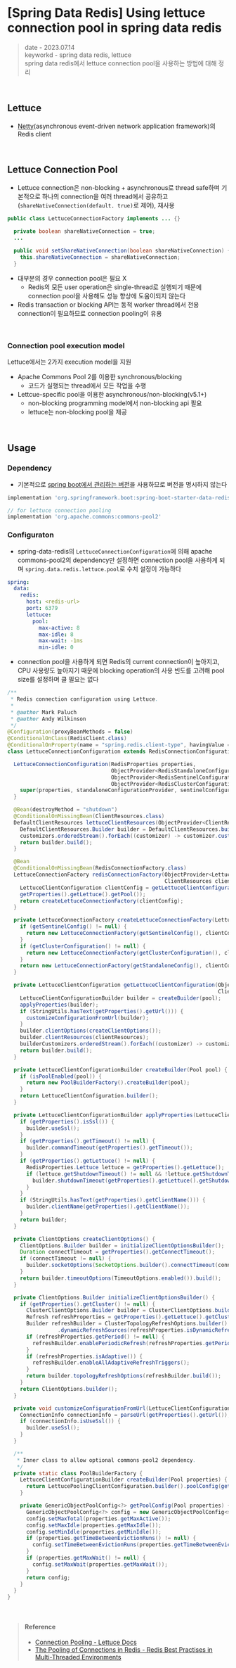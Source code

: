 # [Spring Data Redis] Using lettuce connection pool in spring data redis
> date - 2023.07.14  
> keyworkd - spring data redis, lettuce  
> spring data redis에서 lettuce connection pool을 사용하는 방법에 대해 정리  

<br>

## Lettuce
* [Netty](https://netty.io)(asynchronous event-driven network application framework)의 Redis client


<br>

## Lettuce Connection Pool
* Lettuce connection은 non-blocking + asynchronous로 thread safe하며 기본적으로 하나의 connection을 여러 thread에서 공유하고(`shareNativeConnection(default. true)`로 제어), 재사용
```java
public class LettuceConnectionFactory implements ... {}
  
  private boolean shareNativeConnection = true;
  ...

  public void setShareNativeConnection(boolean shareNativeConnection) {
    this.shareNativeConnection = shareNativeConnection;
  }
```
* 대부분의 경우 connection pool은 필요 X
  * Redis의 모든 user operation은 single-thread로 실행되기 때문에 connection pool을 사용해도 성능 향상에 도움이되지 않는다
* Redis transaction or blocking API는 동적 worker thread에서 전용 connection이 필요하므로 connection pooling이 유용

<br>

### Connection pool execution model
Lettuce에서는 2가지 execution model을 지원

* Apache Commons Pool 2를 이용한 synchronous/blocking
  * 코드가 실행되는 thread에서 모든 작업을 수행
* Lettcue-specific pool을 이용한 asynchronous/non-blocking(v5.1+)
  * non-blocking programming model에서 non-blocking api 필요
  * lettuce는 non-blocking pool을 제공


<br>

## Usage

### Dependency
* 기본적으로 [spring boot에서 관리하는 버전](https://docs.spring.io/spring-boot/docs/current/reference/htmlsingle/#appendix.dependency-versions.coordinates)을 사용하므로 버전을 명시하지 않는다

```gradle
implementation 'org.springframework.boot:spring-boot-starter-data-redis'

// for lettuce connection pooling
implementation 'org.apache.commons:commons-pool2'
```

### Configuraton
* spring-data-redis의 `LettuceConnectionConfiguration`에 의해 apache commons-pool2의 dependency만 설정하면 connection pool을 사용하게 되며 `spring.data.redis.lettuce.pool`로 수치 설정이 가능하다
```yaml
spring:
  data:
    redis:
      host: <redis-url>
      port: 6379
      lettuce:
        pool:
          max-active: 8
          max-idle: 8
          max-wait: -1ms
          min-idle: 0
```
* connection pool을 사용하게 되면 Redis의 current connection이 높아지고, CPU 사용량도 높아지기 때문에 blocking operation의 사용 빈도를 고려해 pool size를 설정하며 클 필요는 없다

```java
/**
 * Redis connection configuration using Lettuce.
 *
 * @author Mark Paluch
 * @author Andy Wilkinson
 */
@Configuration(proxyBeanMethods = false)
@ConditionalOnClass(RedisClient.class)
@ConditionalOnProperty(name = "spring.redis.client-type", havingValue = "lettuce", matchIfMissing = true)
class LettuceConnectionConfiguration extends RedisConnectionConfiguration {

  LettuceConnectionConfiguration(RedisProperties properties,
                                 ObjectProvider<RedisStandaloneConfiguration> standaloneConfigurationProvider,
			                     ObjectProvider<RedisSentinelConfiguration> sentinelConfigurationProvider,
			                     ObjectProvider<RedisClusterConfiguration> clusterConfigurationProvider) {
    super(properties, standaloneConfigurationProvider, sentinelConfigurationProvider, clusterConfigurationProvider);
  }

  @Bean(destroyMethod = "shutdown")
  @ConditionalOnMissingBean(ClientResources.class)
  DefaultClientResources lettuceClientResources(ObjectProvider<ClientResourcesBuilderCustomizer> customizers) {
    DefaultClientResources.Builder builder = DefaultClientResources.builder();
	customizers.orderedStream().forEach((customizer) -> customizer.customize(builder));
	return builder.build();
  }

  @Bean
  @ConditionalOnMissingBean(RedisConnectionFactory.class)
  LettuceConnectionFactory redisConnectionFactory(ObjectProvider<LettuceClientConfigurationBuilderCustomizer> builderCustomizers,
                                                  ClientResources clientResources) {
    LettuceClientConfiguration clientConfig = getLettuceClientConfiguration(builderCustomizers, clientResources,
	getProperties().getLettuce().getPool());
	return createLettuceConnectionFactory(clientConfig);
  }

  private LettuceConnectionFactory createLettuceConnectionFactory(LettuceClientConfiguration clientConfiguration) {
    if (getSentinelConfig() != null) {
	  return new LettuceConnectionFactory(getSentinelConfig(), clientConfiguration);
	}
	if (getClusterConfiguration() != null) {
	  return new LettuceConnectionFactory(getClusterConfiguration(), clientConfiguration);
	}
	return new LettuceConnectionFactory(getStandaloneConfig(), clientConfiguration);
  }

  private LettuceClientConfiguration getLettuceClientConfiguration(ObjectProvider<LettuceClientConfigurationBuilderCustomizer> builderCustomizers,
                                                                   ClientResources clientResources, Pool pool) {
    LettuceClientConfigurationBuilder builder = createBuilder(pool);
    applyProperties(builder);
    if (StringUtils.hasText(getProperties().getUrl())) {
      customizeConfigurationFromUrl(builder);
    }
    builder.clientOptions(createClientOptions());
    builder.clientResources(clientResources);
    builderCustomizers.orderedStream().forEach((customizer) -> customizer.customize(builder));
    return builder.build();
  }

  private LettuceClientConfigurationBuilder createBuilder(Pool pool) {
    if (isPoolEnabled(pool)) {
      return new PoolBuilderFactory().createBuilder(pool);
    }
    return LettuceClientConfiguration.builder();
  }

  private LettuceClientConfigurationBuilder applyProperties(LettuceClientConfiguration.LettuceClientConfigurationBuilder builder) {
    if (getProperties().isSsl()) {
	  builder.useSsl();
	}
	if (getProperties().getTimeout() != null) {
	  builder.commandTimeout(getProperties().getTimeout());
	}
	if (getProperties().getLettuce() != null) {
	  RedisProperties.Lettuce lettuce = getProperties().getLettuce();
	  if (lettuce.getShutdownTimeout() != null && !lettuce.getShutdownTimeout().isZero()) {
	    builder.shutdownTimeout(getProperties().getLettuce().getShutdownTimeout());
	  }
	}
	if (StringUtils.hasText(getProperties().getClientName())) {
	  builder.clientName(getProperties().getClientName());
	}
	return builder;
  }

  private ClientOptions createClientOptions() {
    ClientOptions.Builder builder = initializeClientOptionsBuilder();
	Duration connectTimeout = getProperties().getConnectTimeout();
	if (connectTimeout != null) {
	  builder.socketOptions(SocketOptions.builder().connectTimeout(connectTimeout).build());
	}
	return builder.timeoutOptions(TimeoutOptions.enabled()).build();
  }

  private ClientOptions.Builder initializeClientOptionsBuilder() {
    if (getProperties().getCluster() != null) {
	  ClusterClientOptions.Builder builder = ClusterClientOptions.builder();
	  Refresh refreshProperties = getProperties().getLettuce().getCluster().getRefresh();
	  Builder refreshBuilder = ClusterTopologyRefreshOptions.builder()
				.dynamicRefreshSources(refreshProperties.isDynamicRefreshSources());
	  if (refreshProperties.getPeriod() != null) {
	    refreshBuilder.enablePeriodicRefresh(refreshProperties.getPeriod());
	  }
	  if (refreshProperties.isAdaptive()) {
	    refreshBuilder.enableAllAdaptiveRefreshTriggers();
	  }
	  return builder.topologyRefreshOptions(refreshBuilder.build());
	}
    return ClientOptions.builder();
  }

  private void customizeConfigurationFromUrl(LettuceClientConfiguration.LettuceClientConfigurationBuilder builder) {
    ConnectionInfo connectionInfo = parseUrl(getProperties().getUrl());
	if (connectionInfo.isUseSsl()) {
	  builder.useSsl();
	}
  }

  /**
   * Inner class to allow optional commons-pool2 dependency.
   */
  private static class PoolBuilderFactory {
    LettuceClientConfigurationBuilder createBuilder(Pool properties) {
	  return LettucePoolingClientConfiguration.builder().poolConfig(getPoolConfig(properties));
    }

	private GenericObjectPoolConfig<?> getPoolConfig(Pool properties) {
	  GenericObjectPoolConfig<?> config = new GenericObjectPoolConfig<>();
	  config.setMaxTotal(properties.getMaxActive());
	  config.setMaxIdle(properties.getMaxIdle());
	  config.setMinIdle(properties.getMinIdle());
	  if (properties.getTimeBetweenEvictionRuns() != null) {
	    config.setTimeBetweenEvictionRuns(properties.getTimeBetweenEvictionRuns());
	  }
	  if (properties.getMaxWait() != null) {
	    config.setMaxWait(properties.getMaxWait());
	  }
	  return config;
    }
  }
}
```


<br>

> #### Reference
> * [Connection Pooling - Lettuce Docs](https://lettuce.io/core/release/reference/index.html#_connection_pooling)
> * [The Pooling of Connections in Redis - Redis Best Practises in Multi-Threaded Environments](https://medium.com/geekculture/the-pooling-of-connections-in-redis-e8188335bf64)
